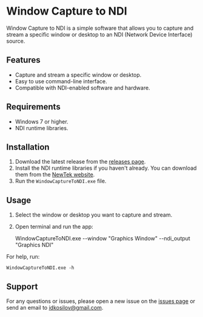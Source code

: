Window Capture to NDI
=====================

Window Capture to NDI is a simple software that allows you to capture and stream a specific window or desktop to an NDI (Network Device Interface) source.

Features
--------

*   Capture and stream a specific window or desktop.
*   Easy to use command-line interface.
*   Compatible with NDI-enabled software and hardware.

Requirements
------------

*   Windows 7 or higher.
*   NDI runtime libraries.

Installation
------------

1.  Download the latest release from the [releases page](https://github.com/idkosilov/window_capture_to_ndi/releases).
2.  Install the NDI runtime libraries if you haven't already. You can download them from the [NewTek website](https://www.newtek.com/ndi/tools/#download-section).
3.  Run the `WindowCaptureToNDI.exe` file.

Usage
-----

1.  Select the window or desktop you want to capture and stream.
2.  Open terminal and run the app:


    WindowCaptureToNDI.exe --window "Graphics Window" --ndi_output "Graphics NDI"

For help, run:
    
    WindowCaptureToNDI.exe -h

Support
-------

For any questions or issues, please open a new issue on the [issues page](https://github.com/idkosilov/window_capture_to_ndi/issues) or send an email to [idkosilov@gmail.com](mailto:idkosilov@gmail.com).
